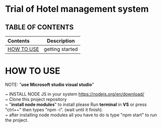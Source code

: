 

# **Trial of Hotel management system**
  
## TABLE OF CONTENTS  
| Contents                             |          Description          |  
| :----------------------------------- | :----------------------------: |
| [HOW TO USE](#how-to-use)                           |          getting started          |
    
# HOW TO USE
NOTE: "**use Microsoft studio visual studio**"
  
~ INSTALL NODE JS in your system https://nodejs.org/en/download/  
~ Clone this project repository  
~ "**install node modules**" to install please Run **terminal** in **VS** or press "ctrl+~" then types "npm -i". (wait until it finish).  
~ after installing node modules all you have to do is type "npm start" to run the project.
